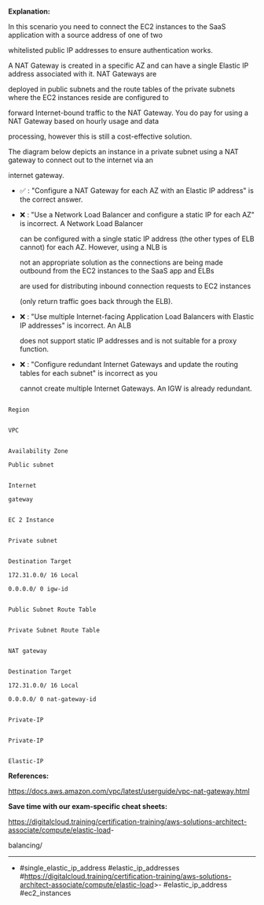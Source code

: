 **Explanation:**

In this scenario you need to connect the EC2 instances to the SaaS application with a source address of one of two

whitelisted public IP addresses to ensure authentication works.

A NAT Gateway is created in a specific AZ and can have a single Elastic IP address associated with it. NAT Gateways are

deployed in public subnets and the route tables of the private subnets where the EC2 instances reside are configured to

forward Internet-bound traffic to the NAT Gateway. You do pay for using a NAT Gateway based on hourly usage and data

processing, however this is still a cost-effective solution.

The diagram below depicts an instance in a private subnet using a NAT gateway to connect out to the internet via an

internet gateway.

- ✅ :  "Configure a NAT Gateway for each AZ with an Elastic IP address" is the correct answer.

- ❌ :  "Use a Network Load Balancer and configure a static IP for each AZ" is incorrect. A Network Load Balancer

  can be configured with a single static IP address (the other types of ELB cannot) for each AZ. However, using a NLB is

  not an appropriate solution as the connections are being made outbound from the EC2 instances to the SaaS app and ELBs

  are used for distributing inbound connection requests to EC2 instances

  (only return traffic goes back through the ELB).

- ❌ :  "Use multiple Internet-facing Application Load Balancers with Elastic IP addresses" is incorrect. An ALB

  does not support static IP addresses and is not suitable for a proxy function.

- ❌ :  "Configure redundant Internet Gateways and update the routing tables for each subnet" is incorrect as you

  cannot create multiple Internet Gateways. An IGW is already redundant.

```

Region

```

```

VPC

```

```

Availability Zone

Public subnet

```

```

Internet

gateway

```

```

EC 2 Instance

```

```

Private subnet

```

```

Destination Target

172.31.0.0/ 16 Local

0.0.0.0/ 0 igw-id

```

```

Public Subnet Route Table

```

```

Private Subnet Route Table

```

```

NAT gateway

```

```

Destination Target

172.31.0.0/ 16 Local

0.0.0.0/ 0 nat-gateway-id

```

```

Private-IP

```

```

Private-IP

```

```

Elastic-IP

```

**References:**

<https://docs.aws.amazon.com/vpc/latest/userguide/vpc-nat-gateway.html>

**Save time with our exam-specific cheat sheets:**

<https://digitalcloud.training/certification-training/aws-solutions-architect-associate/compute/elastic-load>-

balancing/

----

- #single_elastic_ip_address #elastic_ip_addresses #<https://digitalcloud.training/certification-training/aws-solutions-architect-associate/compute/elastic-load>>- #elastic_ip_address #ec2_instances
